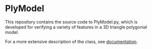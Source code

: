 # PlyModel

This repository contains the source code to PlyModel.py, which is developed for verifying a variety of features in a 3D triangle polygonial model.

For a more extensive description of the class, see [documentation](https://github.com/marialinea/PlyModel/tree/master/documentation).
